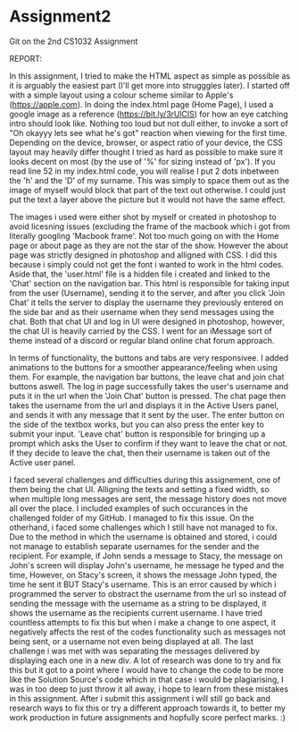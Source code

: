 # Assignment2
Git on the 2nd CS1032 Assignment

REPORT:

In this assignment, I tried to make the HTML aspect as simple as possible as it is arguably the easiest part (I'll get more into strugggles later). 
I started off with a simple layout using a colour scheme similar to Apple's (https://apple.com). In doing the index.html page (Home Page), I used a google image as
a reference (https://bit.ly/3rUlClS) for how an eye catching intro should look like. Nothing too loud but not dull either, to invoke a sort of "Oh okayyy lets see what he's got"
reaction when viewing for the first time. Depending on the device, browser, or aspect ratio of your device, the CSS layout may heavily differ thought I tried as hard as possible
to make sure it looks decent on most (by the use of '%' for sizing instead of 'px'). If you read line 52 in my index.html code, you will realise I put 2 dots inbetween the 'h' 
and the 'D' of my surname. This was simply to space them out as the image of myself would block that part of the text out otherwise. I could just put the text a layer above the 
picture but it would not have the same effect. 

The images i used were either shot by myself or created in photoshop to avoid licesning issues (excluding the frame of the macbook which i got from literally googling 'Macbook 
frame'. Not too much going on with the Home page or about page as they are not the star of the show. However the about page was strictly designed in photoshop and alligned with
CSS. I did this because i simply could not get the font i wanted to work in the html codes. Aside that, the 'user.html' file is a hidden file i created and linked to the 'Chat'
section on the navigation bar. This html is responsible for taking input from the user (Username), sending it to the server, and after you click 'Join Chat' it tells the server
to display the username they previously entered on the side bar and as their username when they send messages using the chat. Both that chat UI and log in UI were designed in 
photoshop, however, the chat UI is heavily carried by the CSS. I went for an iMessage sort of theme instead of a discord or regular bland online chat forum approach.

In terms of functionality, the buttons and tabs are very responsivee. I added animations to the buttons for a smoother appearance/feeling when using them. For example, the 
navigation bar buttons, the leave chat and join chat buttons aswell. The log in page successfully takes the user's username and puts it in the url when the 'Join Chat' button is pressed. The chat page then takes the username from the url and displays it in the Active Users panel, and sends it with any message that it sent by the user. The enter button on the side of the textbox works, but you can also press the enter key to submit your input. 'Leave chat' button is responsible for bringing up a prompt which asks the User to confirm if they want to leave the chat or not. If they decide to leave the chat, then their username is taken out of the Active user panel. 

I faced several challenges and difficulties during this assignement, one of them being the chat UI. Alligning the texts and setting a fixed width, so when multiple long messages are sent, the message history does not move all over the place. I included examples of such occurances in the challenged folder of my GitHub. I managed to fix this issue. On the otherhand, i faced some challenges which I still have not managed to fix. Due to the method in which the username is obtained and stored, i could not manage to establish separate usernames for the sender and the recipient. For example, if John sends a message to Stacy, the message on John's screen will display John's username, he message he typed and the time, However, on Stacy's screen, it shows the message John typed, the time he sent it BUT Stacy's username. This is an error caused by which i programmed the server to obstract the username from the url so instead of sending the message with the username as a string to be displayed, it shows the username as the recipients current username. I have tried countless attempts to fix this but when i make a change to one aspect, it negatively affects the rest of the codes functionality such as messages not being sent, or a username not even being displayed at all. The last challenge i was met with was separating the messages delivered by displaying each one in a new div. A lot of research was done to try and fix this but it got to a point where I would have to change the code to be more like the Solution Source's code which in that case i would be plagiarising, I was in too deep to just throw it all away, i hope to learn from these mistakes in this assignment. After i submit this assignment i will still go back and research ways to fix this or try a different approach towards it, to better my work production in future assignments and hopfully score perfect marks. :)
